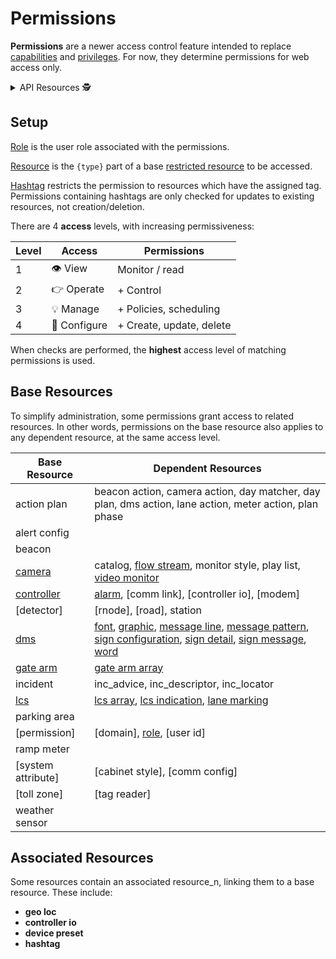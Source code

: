 # Permissions

**Permissions** are a newer access control feature intended to replace
[capabilities] and [privileges].  For now, they determine permissions for web
access only.

<details>
<summary>API Resources 🕵️ </summary>

* `iris/api/permission`
* `iris/api/permission/{id}`
* `iris/api/access`

| Access       | Primary                               |
|--------------|---------------------------------------|
| 👁️  View      | id                                    |
| 🔧 Configure | role, resource\_n, hashtag, access\_n |

</details>

## Setup

[Role] is the user role associated with the permissions.

[Resource] is the `{type}` part of a base [restricted resource] to be accessed.

[Hashtag] restricts the permission to resources which have the assigned tag.
Permissions containing hashtags are only checked for updates to existing
resources, not creation/deletion.

There are 4 **access** levels, with increasing permissiveness:

| Level | Access       | Permissions              |
|-------|--------------|--------------------------|
|     1 | 👁️  View      | Monitor / read           |
|     2 | 👉 Operate   | + Control                |
|     3 | 💡 Manage    | + Policies, scheduling   |
|     4 | 🔧 Configure | + Create, update, delete |

When checks are performed, the **highest** access level of matching permissions
is used.

## Base Resources

To simplify administration, some permissions grant access to related resources.
In other words, permissions on the base resource also applies to any dependent
resource, at the same access level.

| Base Resource      | Dependent Resources                            |
|--------------------|------------------------------------------------|
| action plan        | beacon action, camera action, day matcher, day plan, dms action, lane action, meter action, plan phase |
| alert config       |                                                |
| beacon             |                                                |
| [camera]           | catalog, [flow stream], monitor style, play list, [video monitor] |
| [controller]       | [alarm], [comm link], [controller io], [modem] |
| [detector]         | [rnode], [road], station                       |
| [dms]              | [font], [graphic], [message line], [message pattern], [sign configuration], [sign detail], [sign message], [word] |
| [gate arm]         | [gate arm array]                               |
| incident           | inc_advice, inc_descriptor, inc_locator        |
| [lcs]              | [lcs array], [lcs indication], [lane marking]  |
| parking area       |                                                |
| [permission]       | [domain], [role], [user id]                    |
| ramp meter         |                                                |
| [system attribute] | [cabinet style], [comm config]                 |
| [toll zone]        | [tag reader]                                   |
| weather sensor     |                                                |

## Associated Resources

Some resources contain an associated resource_n, linking them to a base resource.
These include:

* __geo loc__
* __controller io__
* __device preset__
* __hashtag__


[alarm]: alarms.html
[camera]: cameras.html
[capabilities]: roles.html#capabilities
[controller]: controllers.html
[dms]: dms.html
[flow stream]: flow_streams.html
[font]: fonts.html
[gate arm]: gate_arms.html
[gate arm array]: gate_arms.html#arrays
[geo loc]: geo_loc.html
[graphic]: graphics.html
[hashtag]: hashtags.html
[lane marking]: lcs.html#lane-markings
[lcs]: lcs.html
[lcs array]: lcs.html#arrays
[lcs indication]: lcs.html#indications
[message line]: message_patterns.html#message-lines
[message pattern]: message_patterns.html
[privileges]: roles.html#privileges
[resource]: rest_api.html#resource-types
[restricted resource]: rest_api.html#restricted-resources-codeirisapicode
[role]: roles.html#roles
[sign configuration]: sign_configuration.html
[sign detail]: sign_configuration.html#sign-details
[sign message]: sign_message.html
[video monitor]: video.html
[word]: words.html

